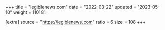 +++
title = "legiblenews.com"
date = "2022-03-22"
updated = "2023-05-10"
weight = 110181

[extra]
source = "https://legiblenews.com"
ratio = 6
size = 108
+++
